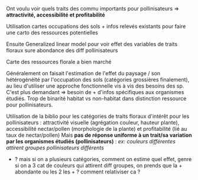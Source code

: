 Ont voulu voir quels traits des commu importants pour pollinisateurs
=> **attractivité, accessibilité et profitabilité**

Utilisation cartes occupations des sols + infos relevés existants pour faire une carto des ressources potentielles

Ensuite Generalized linear model pour voir effet des variables de traits floraux sure abondance des diff pollinisateurs

Carte des ressources florale a bien marché

Généralement on faisait l'estimation de l'effet du paysage / son hétérogénéité par l'occupation des sols (catégories grossières finalement), au lieu d'utiliser une approche fonctionnelle vis à vis des besoins des sp.
C'est plus demandant => besoin de + d'infos spécifiques aux organismes étudiés.
Trop de binarité habitat vs non-habitat dans distinction ressource pour pollinisateurs.

Utilisation de la biblio pour les catégories de traits floraux d'intérêt pour les pollinisateurs : attractivité visuelle (agrégation couleur, hauteur plante), accessibilité nectar/pollen (morphologie de la plante) et profitabilité (lié au taux de nectar/pollen)
Mais **pas de réponse uniforme à un trait/sa variation par les organismes étudiés (pollinisateurs)** : *ex: couleurs différentes attirent groupes pollinisateurs différents*

- ? mais si on a plusieurs catégories, comment on estime quel effet, genre si on a 3 cat de couleurs qui attirent diff groupes, on prends que la + abondante ou les 2 les + ? comment relativiser ca ?


